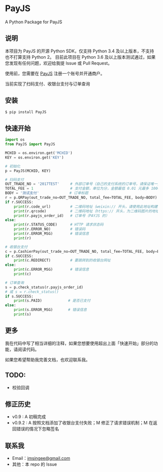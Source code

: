# PayJS
A Python Package for PayJS

## 说明

本项目为 PayJS 的开源 Python SDK，仅支持 Python 3.4 及以上版本，不支持也不打算支持 Python 2。
目前此项目在 Python 3.6 及以上版本测试通过，如果您发现有任何问题，欢迎给我提 Issue 或 Pull Request。

使用前，您需要在 [PayJS](https://payjs.cn/) 注册一个账号并开通商户。

当前实现了扫码支付、收银台支付与订单查询


## 安装

```bash
$ pip install PayJS
```

## 快速开始

```python
import os
from PayJS import PayJS

MCHID = os.environ.get('MCHID')
KEY = os.environ.get('KEY')

# 初始化
p = PayJS(MCHID, KEY)

# 扫码支付
OUT_TRADE_NO = '2017TEST'     # 外部订单号（自己的支付系统的订单号，请保证唯一）
TOTAL_FEE = 1                 # 支付金额，单位为分，金额最低 0.01 元最多 10000 元
BODY = '测试支付'              # 订单标题
r = p.QRPay(out_trade_no=OUT_TRADE_NO, total_fee=TOTAL_FEE, body=BODY)
if r.SUCCESS:
    print(r.code_url)         # 二维码地址（weixin:// 开头，请使用此地址构建二维码）
    print(r.qrcode)           # 二维码地址（https:// 开头，为二维码图片的地址）
    print(r.payjs_order_id)   # 订单号（PAYJS 的）
else:
    print(r.STATUS_CODE)      # HTTP 请求状态码
    print(r.ERROR_NO)         # 错误码
    print(r.ERROR_MSG)        # 错误信息
    print(r)

# 收银台支付
c = p.CashierPay(out_trade_no=OUT_TRADE_NO, total_fee=TOTAL_FEE, body=BODY)
if c.SUCCESS:
    print(c.REDIRECT)         # 要跳转到的收银台网址
else:
    print(c.ERROR_MSG)        # 错误信息
    print(c)

# 订单查询
s = p.check_status(r.payjs_order_id)
# 或 s = r.check_status()
if s.SUCCESS:
    print(s.PAID)            # 是否已支付
else:
    print(s.ERROR_MSG)       # 错误信息
    print(s)
```

## 更多

我在代码中写了相当详细的注释，如果您想要使用超出上面「快速开始」部分的功能，请阅读代码。

如果您希望帮助我完善文档，也欢迎联系我。

## TODO:

+ 校验回调

## 修正历史

+ v0.9   : A 初稿完成
+ v0.9.2 : A 按照文档添加了收银台支付失败；M 修正了请求错误机制；M 在返回错误的情况下忽略签名

## 联系我

+ Email：imsingee@gmail.com
+ 其他：本 repo 的 Issue